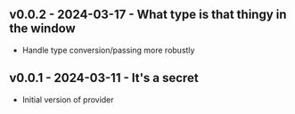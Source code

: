 ## v0.0.2 - 2024-03-17 - What type is that thingy in the window

* Handle type conversion/passing more robustly

## v0.0.1 - 2024-03-11 - It's a secret

* Initial version of provider
